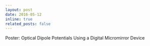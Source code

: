 ```yaml
---
layout: post
date: 2016-05-12
inline: true
related_posts: false
---
```


Poster: Optical Dipole Potentials Using a Digital Micromirror Device

<!-- ## Poster -->
<!-- 
![Optical Dipole Potentials Using a Digital Micromirror Device](./assets/Poster.png) -->

